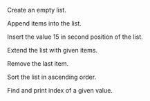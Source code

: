 Create an empty list.

Append items into the list.

Insert the value 15 in second position of the list.

Extend the list with given items.

Remove the last item.

Sort the list in ascending order.

Find and print index of a given value.
